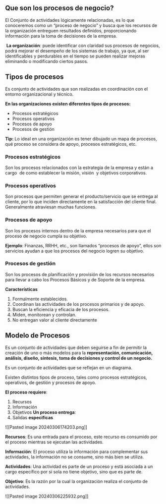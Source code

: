 ## Que son los procesos de negocio?

El Conjunto de actividades lógicamente relacionadas, es lo que conoceremos como un “proceso de negocio” y busca que los recursos de la organización entreguen resultados definidos, proporcionando información para la toma de decisiones de la empresa.

 **La organización**: puede identificar con claridad sus procesos de negocios, podrá mejorar el desempeño de los sistemas de trabajo, ya que, al ser identificables y perdurables en el tiempo se pueden realizar mejoras eliminando o modificando ciertos pasos.

## Tipos de procesos
 Es conjunto de actividades que son realizadas en coordinación con el entorno organizacional y técnico.

**En las organizaciones existen diferentes tipos de procesos:**
- Procesos estratégicos
- Procesos operativos
- Procesos de apoyo
- Procesos de gestión

**Tip:** Lo ideal en una organización es tener dibujado un mapa de procesos, qué proceso se considera de apoyo, procesos estratégicos, etc.

### Procesos estratégicos
Son los procesos relacionados con la estrategia de la empresa y están a cargo  de como establecer la misión, visión  y objetivos corporativos.

### Procesos operativos
Son procesos que permiten generar el producto/servicio que se entrega al cliente, por lo que inciden directamente en la satisfacción del cliente final. Generalmente atraviesan muchas funciones.

### Procesos de apoyo
Son los procesos internos dentro de la empresa necesarios para que el proceso de negocio cumpla su objetivo.

**Ejemplo**: Finanzas, RRHH, etc., son llamados “procesos de apoyo”, ellos son servicios ayudan a que los procesos del negocio logren su objetivo.

### Procesos de gestión
Son los procesos de planificación y provisión de los recursos necesarios para llevar a cabo los Procesos Básicos y de Soporte de la empresa.

**Características**
1) Formalmente establecidos.
2) Coordinan las actividades de los procesos primarios y de apoyo.
3) Buscan la eficiencia y eficacia de los procesos.
4) Miden, monitorean y controlan.
5) No entregan valor al cliente directamente


## Modelo de Procesos
Es un conjunto de actividades que deben seguirse a fin de permitir la creación de uno o más modelos para la **representación, comunicación, análisis, diseño, síntesis, toma de decisiones y control de un negocio.**

Es un conjunto de actividades que se reflejan en un diagrama.

Existen distintos tipos de proceso, tales como procesos estratégicos, operativos, de gestión y procesos de apoyo.

**El proceso requiere**: 
1) Recursos
2) Información
3) Objetivos
**Un proceso entrega**:
1) Salidas **especificas**

![[Pasted image 20240306174203.png]]


**Recursos**: Es una entrada para el proceso, este recurso es consumido por el proceso mientras se ejecutan las actividades.

**Información**: El proceso utiliza la información para complementar sus actividades, la información no se consume, sino más bien se utiliza.

**Actividades**: Una actividad es parte de un proceso y está asociada a un cargo específico por sí sola no tiene objetivo, sino que es parte de.

**Objetivo**: Es la razón por la cual la organización realiza el conjunto de actividades.

![[Pasted image 20240306225932.png]]





